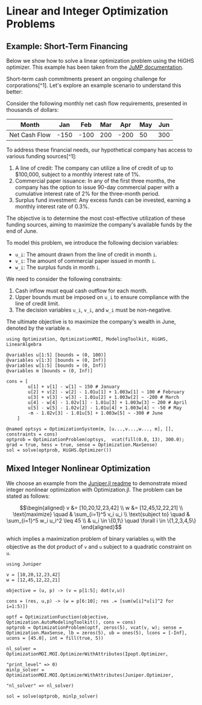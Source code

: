 # Linear and Integer Optimization Problems

## Example: Short-Term Financing

Below we show how to solve a linear optimization problem using the HiGHS optimizer.
This example has been taken from the [JuMP documentation](https://jump.dev/JuMP.jl/stable/tutorials/linear/finance/#Short-term-financing).

Short-term cash commitments present an ongoing challenge for corporations[^1]. Let's explore an example scenario to understand this better:

Consider the following monthly net cash flow requirements, presented in thousands of dollars:

| Month | Jan  | Feb  | Mar  | Apr  | May  | Jun  |
|-------|------|------|------|------|------|------|
| Net Cash Flow | -150 | -100 | 200  | -200 | 50   | 300  |

To address these financial needs, our hypothetical company has access to various funding sources[^1]:

1. A line of credit: The company can utilize a line of credit of up to $100,000, subject to a monthly interest rate of 1%.
2. Commercial paper issuance: In any of the first three months, the company has the option to issue 90-day commercial paper with a cumulative interest rate of 2% for the three-month period.
3. Surplus fund investment: Any excess funds can be invested, earning a monthly interest rate of 0.3%.

The objective is to determine the most cost-effective utilization of these funding sources, aiming to maximize the company's available funds by the end of June.

To model this problem, we introduce the following decision variables:

- `u_i`: The amount drawn from the line of credit in month `i`.
- `v_i`: The amount of commercial paper issued in month `i`.
- `w_i`: The surplus funds in month `i`.

We need to consider the following constraints:

1. Cash inflow must equal cash outflow for each month.
2. Upper bounds must be imposed on `u_i` to ensure compliance with the line of credit limit.
3. The decision variables `u_i`, `v_i`, and `w_i` must be non-negative.

The ultimate objective is to maximize the company's wealth in June, denoted by the variable `m`.

```@example linear
using Optimization, OptimizationMOI, ModelingToolkit, HiGHS, LinearAlgebra

@variables u[1:5] [bounds = (0, 100)]
@variables v[1:3] [bounds = (0, Inf)]
@variables w[1:5] [bounds = (0, Inf)]
@variables m [bounds = (0, Inf)]

cons = [
        u[1] + v[1] - w[1] ~ 150 # January
        u[2] + v[2] - w[2] - 1.01u[1] + 1.003w[1] ~ 100 # February
        u[3] + v[3] - w[3] - 1.01u[2] + 1.003w[2] ~ -200 # March
        u[4] - w[4] - 1.02v[1] - 1.01u[3] + 1.003w[3] ~ 200 # April
        u[5] - w[5] - 1.02v[2] - 1.01u[4] + 1.003w[4] ~ -50 # May
        -m - 1.02v[3] - 1.01u[5] + 1.003w[5] ~ -300 # June
    ]

@named optsys = OptimizationSystem(m, [u...,v...,w..., m], [], constraints = cons)
optprob = OptimizationProblem(optsys,  vcat(fill(0.0, 13), 300.0); grad = true, hess = true, sense = Optimization.MaxSense)
sol = solve(optprob, HiGHS.Optimizer())
```
<!--
```julia
using Enzyme
objective(u, p) = u[14]

constraints(res,u,p) = res .= [
    u[1] + u[6] - u[9] # January
    ,u[2] + u[7] - u[10] - 1.01u[1] + 1.003u[9] # February
    ,u[3] + u[8] - u[11] - 1.01u[2] + 1.003u[10] # March
    ,u[4] - u[12] - 1.02u[6] - 1.01u[3] + 1.003u[11] # April
    ,u[5] - u[13] - 1.02u[7] - 1.01u[4] + 1.003u[12] # May
    ,-u[14] - 1.02u[8] - 1.01u[5] + 1.003u[13] # June
]

optf = OptimizationFunction(objective, Optimization.AutoModelingToolkit(), cons = constraints)
optprob = OptimizationProblem(optf, [zeros(13)..., 300]; lb = zeros(14), ub = vcat(ones(5).*100, fill(Inf, 9)), lcons = [150, 100, -200, 200, -50, -300], ucons = [150, 100, -200, 200, -50, -300], sense = Optimization.MaxSense)
sol = solve(optprob, HiGHS.Optimizer())
```
-->

## Mixed Integer Nonlinear Optimization

<!--
```julia
    using Juniper, Ipopt, HiGHS

    ModelingToolkit.@variables b[1:4] [bounds = (0, 1)]
    ModelingToolkit.@variables i[1:24]
    ModelingToolkit.@variables objvar

    for j in 1:16
        push!(vars, i[j])
        ModelingToolkit.setmetadata(i[j], ModelingToolkit.VariableBounds, (0, 5))
    end

    ModelingToolkit.setmetadata(i[21], ModelingToolkit.VariableBounds, (0, 15))
    ModelingToolkit.setmetadata(i[22], ModelingToolkit.VariableBounds, (0, 12))
    ModelingToolkit.setmetadata(i[23], ModelingToolkit.VariableBounds, (0, 9))
    ModelingToolkit.setmetadata(i[24], ModelingToolkit.VariableBounds, (0, 6))

    constraints = [
        -0.1 * b[1] - 0.2 * b[2] - 0.3 * b[3] - 0.4 * b[4] - i[21] - i[22] - i[23] -
        i[24] + objvar ~ 0.0
        ,9.0 ≲ i[21] * i[1] + i[22] * i[2] + i[23] * i[3] + i[24] * i[4]
        ,7.0 ≲ i[21] * i[5] + i[22] * i[6] + i[23] * i[7] + i[24] * i[8]
        ,12.0 ≲ i[21] * i[9] + i[22] * i[10] + i[23] * i[11] + i[24] * i[12]
        ,11.0 ≲ i[21] * i[13] + i[22] * i[14] + i[23] * i[15] + i[24] * i[16]
        ,-330 * i[1] - 360 * i[5] - 385 * i[9] - 415 * i[13] + 1700 * b[1] ≲ 0.0
        ,-330 * i[2] - 360 * i[6] - 385 * i[10] - 415 * i[14] + 1700 * b[2] ≲ 0.0
        ,-330 * i[3] - 360 * i[7] - 385 * i[11] - 415 * i[15] + 1700 * b[3] ≲ 0.0
        ,-330 * i[4] - 360 * i[8] - 385 * i[12] - 415 * i[16] + 1700 * b[4] ≲ 0.0
        ,330 * i[1] + 360 * i[5] + 385 * i[9] + 415 * i[13] - 1900 * b[1] ≲ 0.0
        ,330 * i[2] + 360 * i[6] + 385 * i[10] + 415 * i[14] - 1900 * b[2] ≲ 0.0
        ,330 * i[3] + 360 * i[7] + 385 * i[11] + 415 * i[15] - 1900 * b[3] ≲ 0.0
        ,330 * i[4] + 360 * i[8] + 385 * i[12] + 415 * i[16] - 1900 * b[4] ≲ 0.0
        ,-i[1] - i[5] - i[9] - i[13] + b[1] ≲ 0.0
        ,-i[2] - i[6] - i[10] - i[14] + b[2] ≲ 0.0
        ,-i[3] - i[7] - i[11] - i[15] + b[3] ≲ 0.0
        ,-i[4] - i[8] - i[12] - i[16] + b[4] ≲ 0.0
        ,i[1] + i[5] + i[9] + i[13] - 5 * b[1] ≲ 0.0
        ,i[2] + i[6] + i[10] + i[14] - 5 * b[2] ≲ 0.0
        ,i[3] + i[7] + i[11] + i[15] - 5 * b[3] ≲ 0.0
        ,i[4] + i[8] + i[12] + i[16] - 5 * b[4] ≲ 0.0
        ,b[1] - i[21] ≲ 0.0
        ,b[2] - i[22] ≲ 0.0
        ,b[3] - i[23] ≲ 0.0
        ,b[4] - i[24] ≲ 0.0
        ,-15 * b[1] + i[21] ≲ 0.0
        ,-12 * b[2] + i[22] ≲ 0.0
        ,-9 * b[3] + i[23] ≲ 0.0
        ,-6 * b[4] + i[24] ≲ 0.0
        ,8.0 ≲ i[21] + i[22] + i[23] + i[24]
        ,-b[1] + b[2] ≲ 0.0
        ,-b[2] + b[3] ≲ 0.0
        ,-b[3] + b[4] ≲ 0.0
        ,-i[21] + i[22] ≲ 0.0
        ,-i[22] + i[23] ≲ 0.0
        ,-i[23] + i[24] ≲ 0.0
    ]

    i_idxs = [1, 2, 3, 4, 5, 6, 7, 8, 9, 10, 11, 12, 13, 14, 15, 16, 21, 22, 23, 24]
    vars = [b..., [i[j] for j in i_idxs]..., objvar]

    @named optsys = OptimizationSystem(objvar, vars, [], constraints = constraints)
    optprob = OptimizationProblem(optsys, vcat(ones(24), 5), int = vcat(fill(true, 24), false), grad = true,  cons_j = true, hess = true, cons_h = true)

    nl_solver = OptimizationMOI.MOI.OptimizerWithAttributes(Ipopt.Optimizer,
                                                            "print_level" => 0)
    mip_solver = OptimizationMOI.MOI.OptimizerWithAttributes(HiGHS.Optimizer,
                                                            "output_flag" => false
                                                            )
    minlp_solver = OptimizationMOI.MOI.OptimizerWithAttributes(Juniper.Optimizer,
                                                               "nl_solver" => nl_solver,
                                                               "mip_solver" => mip_solver)
     opt = OptimizationMOI.MOI.OptimizerWithAttributes(Alpine.Optimizer,
                                                                "minlp_solver" => minlp_solver,
                                                               "nl_solver" => nl_solver,
                                                               "mip_solver" => mip_solver)
    sol = solve(optprob, opt)
```
-->
<!--
```julia
using Juniper, Ipopt

    LB = [100, 1000, 1000, 10, 10, 10, 10, 10]
    UB = [10000, 10000, 10000, 1000, 1000, 1000, 1000, 1000]

    ModelingToolkit.@variables x[1:8]
    ModelingToolkit.@variables y[1:5] [bounds = (0, 1)]

    for j in 1:8
        ModelingToolkit.setmetadata(x[j], ModelingToolkit.VariableBounds, (LB[j], UB[j]))
    end

    function cons(res, u, p)
        x, y = u[1:8], u[9:13]
        res .= [0.0025 * (x[4] * y[1] + x[6] * y[2])
                        ,0.0025 * (x[5] - x[4] * y[1] + x[7])
                        , 0.01(x[8] - x[5] * y[3]),
                        100 * x[1] - x[1] * x[6] * y[1] + 833.33252 * x[4] * y[1]
                        ,x[2] * x[4] * y[4] - x[2] * x[7] - 1250 * x[4] + 1250 * x[5],
                        x[3] * x[5] * y[2] * y[5] - x[3] * x[8] * y[5] - 2500 * x[5] * y[1] * y[4] + 1250000,
                        y[1] * y[2] * y[3],
                        y[4] * y[5] - (y[2] * y[3]),
                        y[1] * y[5] - (y[2] * y[4]),
                        ]
    end
    lcons = fill(-Inf, 9)
    ucons = [1, 1, 1, 83333.333, 0, 0, 0, 0, 0]
    objective = (u,p) -> u[1] + u[2] + u[3]
    optf = OptimizationFunction(objective, Optimization.AutoForwardDiff(), cons = cons)
# @named optsys = OptimizationSystem(objective, [x..., y...], [], constraints = constraints)
optprob = OptimizationProblem(optf, vcat((LB + UB) ./ 2,zeros(5));lb = vcat(LB, fill(0, 5)), ub = vcat(UB, fill(1, 5)), lcons, ucons, int = vcat(fill(false, 8), fill(true, 5)))

nl_solver = OptimizationMOI.MOI.OptimizerWithAttributes(Ipopt.Optimizer,
                                                            "print_level" => 0)
mi_solver = OptimizationMOI.MOI.OptimizerWithAttributes(HiGHS.Optimizer,
                                                            "presolve" => "on",
                                                            "log_to_console" => false,
                                                            )
minlp_solver = OptimizationMOI.MOI.OptimizerWithAttributes(Juniper.Optimizer,
                                                            "nl_solver" => nl_solver,
                                                            "mip_solver" => mi_solver)
opt = OptimizationMOI.MOI.OptimizerWithAttributes(Alpine.Optimizer,
                                                            "minlp_solver" => minlp_solver,
                                                            "nlp_solver" => nl_solver,
                                                            "mip_solver" => mi_solver)
sol = solve(optprob, minlp_solver)
```
-->

We choose an example from the [Juniper.jl readme](https://github.com/lanl-ansi/Juniper.jl#use-with-jump) to demonstrate mixed integer nonlinear optimization with Optimization.jl. The problem can be stated as follows:

```math
\begin{aligned}

v &= [10,20,12,23,42] \\
w &= [12,45,12,22,21] \\

\text{maximize} \quad & \sum_{i=1}^5 v_i u_i \\

\text{subject to} \quad & \sum_{i=1}^5 w_i u_i^2 \leq 45 \\

& u_i \in \{0,1\} \quad \forall i \in \{1,2,3,4,5\}

\end{aligned}
```

which implies a maximization problem of binary variables $u_i$ with the objective as the dot product of `v` and `u` subject to a quadratic constraint on `u`.

```@example linear
using Juniper

v = [10,20,12,23,42]
w = [12,45,12,22,21]

objective = (u, p) -> (v = p[1:5]; dot(v,u))

cons = (res, u,p) -> (w = p[6:10]; res .= [sum(w[i]*u[i]^2 for i=1:5)])

optf = OptimizationFunction(objective, Optimization.AutoModelingToolkit(), cons = cons)
optprob = OptimizationProblem(optf, zeros(5), vcat(v, w); sense = Optimization.MaxSense, lb = zeros(5), ub = ones(5), lcons = [-Inf], ucons = [45.0], int = fill(true, 5))

nl_solver = OptimizationMOI.MOI.OptimizerWithAttributes(Ipopt.Optimizer,
                                                            "print_level" => 0)
minlp_solver = OptimizationMOI.MOI.OptimizerWithAttributes(Juniper.Optimizer,
                                                            "nl_solver" => nl_solver)

sol = solve(optprob, minlp_solver)
```
